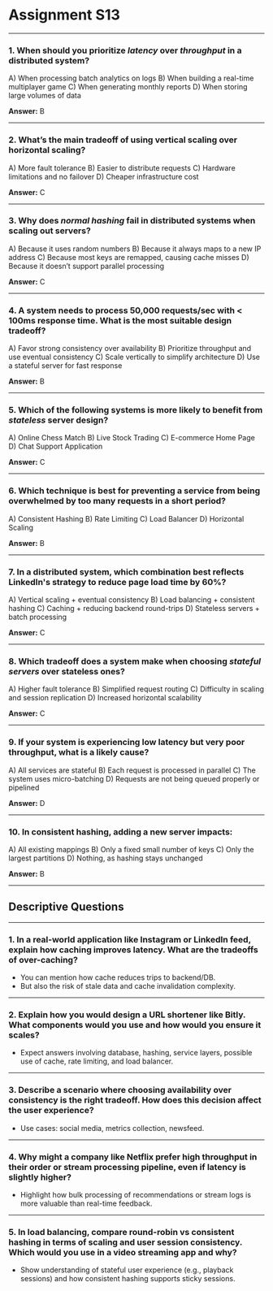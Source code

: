 # Assignment S13

---

### **1. When should you prioritize *latency* over *throughput* in a distributed system?**

A) When processing batch analytics on logs
B) When building a real-time multiplayer game
C) When generating monthly reports
D) When storing large volumes of data

**Answer:** B

---

### **2. What’s the main tradeoff of using vertical scaling over horizontal scaling?**

A) More fault tolerance
B) Easier to distribute requests
C) Hardware limitations and no failover
D) Cheaper infrastructure cost

**Answer:** C

---

### **3. Why does *normal hashing* fail in distributed systems when scaling out servers?**

A) Because it uses random numbers
B) Because it always maps to a new IP address
C) Because most keys are remapped, causing cache misses
D) Because it doesn’t support parallel processing

**Answer:** C

---

### **4. A system needs to process 50,000 requests/sec with < 100ms response time. What is the most suitable design tradeoff?**

A) Favor strong consistency over availability
B) Prioritize throughput and use eventual consistency
C) Scale vertically to simplify architecture
D) Use a stateful server for fast response

**Answer:** B

---

### **5. Which of the following systems is more likely to benefit from *stateless* server design?**

A) Online Chess Match
B) Live Stock Trading
C) E-commerce Home Page
D) Chat Support Application

**Answer:** C

---

### **6. Which technique is best for preventing a service from being overwhelmed by too many requests in a short period?**

A) Consistent Hashing
B) Rate Limiting
C) Load Balancer
D) Horizontal Scaling

**Answer:** B

---

### **7. In a distributed system, which combination best reflects LinkedIn's strategy to reduce page load time by 60%?**

A) Vertical scaling + eventual consistency
B) Load balancing + consistent hashing
C) Caching + reducing backend round-trips
D) Stateless servers + batch processing

**Answer:** C

---

### **8. Which tradeoff does a system make when choosing *stateful servers* over stateless ones?**

A) Higher fault tolerance
B) Simplified request routing
C) Difficulty in scaling and session replication
D) Increased horizontal scalability

**Answer:** C

---

### **9. If your system is experiencing low latency but very poor throughput, what is a likely cause?**

A) All services are stateful
B) Each request is processed in parallel
C) The system uses micro-batching
D) Requests are not being queued properly or pipelined

**Answer:** D

---

### **10. In consistent hashing, adding a new server impacts:**

A) All existing mappings
B) Only a fixed small number of keys
C) Only the largest partitions
D) Nothing, as hashing stays unchanged

**Answer:** B

---

## **Descriptive Questions**

---

### **1. In a real-world application like Instagram or LinkedIn feed, explain how caching improves latency. What are the tradeoffs of over-caching?**

- You can mention how cache reduces trips to backend/DB.
- But also the risk of stale data and cache invalidation complexity.

---

### **2. Explain how you would design a URL shortener like Bitly. What components would you use and how would you ensure it scales?**

- Expect answers involving database, hashing, service layers, possible use of cache, rate limiting, and load balancer.

---

### **3. Describe a scenario where choosing availability over consistency is the right tradeoff. How does this decision affect the user experience?**

- Use cases: social media, metrics collection, newsfeed.

---

### **4. Why might a company like Netflix prefer high throughput in their order or stream processing pipeline, even if latency is slightly higher?**

- Highlight how bulk processing of recommendations or stream logs is more valuable than real-time feedback.

---

### **5. In load balancing, compare round-robin vs consistent hashing in terms of scaling and user session consistency. Which would you use in a video streaming app and why?**

- Show understanding of stateful user experience (e.g., playback sessions) and how consistent hashing supports sticky sessions.